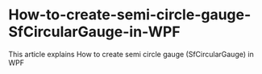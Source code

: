 # How-to-create-semi-circle-gauge-SfCircularGauge-in-WPF
This article explains How to create semi circle gauge (SfCircularGauge) in WPF
